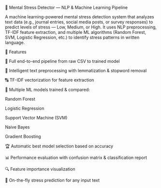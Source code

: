 🧠 Mental Stress Detector — NLP & Machine Learning Pipeline

A machine learning-powered mental stress detection system that analyzes text data (e.g., journal entries, social media posts, or survey responses) to predict levels of stress — Low, Medium, or High.
It uses NLP preprocessing, TF-IDF feature extraction, and multiple ML algorithms (Random Forest, SVM, Logistic Regression, etc.) to identify stress patterns in written language.

🚀 Features

🧩 Full end-to-end pipeline from raw CSV to trained model

🧹 Intelligent text preprocessing with lemmatization & stopword removal

🔠 TF-IDF vectorization for feature extraction

🤖 Multiple ML models trained & compared:

Random Forest

Logistic Regression

Support Vector Machine (SVM)

Naive Bayes

Gradient Boosting

🏆 Automatic best model selection based on accuracy

📊 Performance evaluation with confusion matrix & classification report

🔍 Feature importance visualization

💬 On-the-fly stress prediction for any input text
